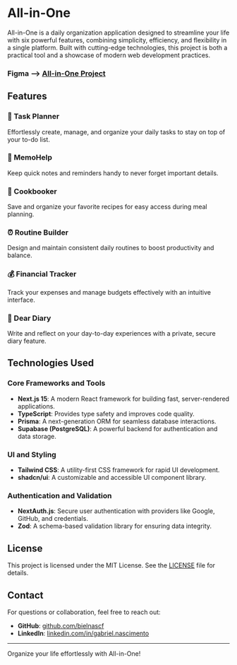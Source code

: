 # All-in-One

All-in-One is a daily organization application designed to streamline your life with six powerful features, combining simplicity, efficiency, and flexibility in a single platform. Built with cutting-edge technologies, this project is both a practical tool and a showcase of modern web development practices.

### Figma --> [All-in-One Project](https://www.figma.com/design/sW31GZP1EbSszLkEVbIAcA/Help-me-to-Help-you?node-id=0-1&t=kjqypgsJUUC2cnlW-1)

## Features

### 🌟 Task Planner
Effortlessly create, manage, and organize your daily tasks to stay on top of your to-do list.

### 📝 MemoHelp
Keep quick notes and reminders handy to never forget important details.

### 🍳 Cookbooker
Save and organize your favorite recipes for easy access during meal planning.

### ⏰ Routine Builder
Design and maintain consistent daily routines to boost productivity and balance.

### 💰 Financial Tracker
Track your expenses and manage budgets effectively with an intuitive interface.

### 📖 Dear Diary
Write and reflect on your day-to-day experiences with a private, secure diary feature.

## Technologies Used

### Core Frameworks and Tools
- **Next.js 15**: A modern React framework for building fast, server-rendered applications.
- **TypeScript**: Provides type safety and improves code quality.
- **Prisma**: A next-generation ORM for seamless database interactions.
- **Supabase (PostgreSQL)**: A powerful backend for authentication and data storage.

### UI and Styling
- **Tailwind CSS**: A utility-first CSS framework for rapid UI development.
- **shadcn/ui**: A customizable and accessible UI component library.

### Authentication and Validation
- **NextAuth.js**: Secure user authentication with providers like Google, GitHub, and credentials.
- **Zod**: A schema-based validation library for ensuring data integrity.

## License

This project is licensed under the MIT License. See the [LICENSE](LICENSE) file for details.

## Contact

For questions or collaboration, feel free to reach out:

- **GitHub**: [github.com/bielnascf](https://github.com/bielnascf)
- **LinkedIn**: [linkedin.com/in/gabriel.nascimento](https://www.linkedin.com/in/gabriel-nascimento-484450255/)

---
Organize your life effortlessly with All-in-One!

